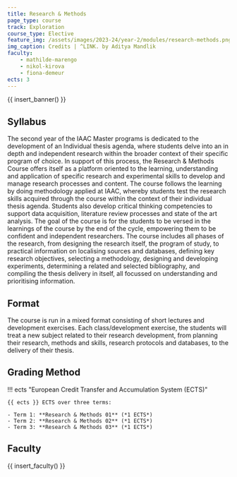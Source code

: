 ```yaml
---
title: Research & Methods
page_type: course
track: Exploration
course_type: Elective
feature_img: /assets/images/2023-24/year-2/modules/research-methods.png
img_caption: Credits | ^LINK. by Aditya Mandlik
faculty:
    - mathilde-marengo
    - nikol-kirova
    - fiona-demeur
ects: 3
---
```


{{ insert_banner() }}

## Syllabus

The second year of the IAAC Master programs is dedicated to the development of an Individual thesis agenda, where students delve into an in depth and independent research within the broader context of their specific program of choice. In support of this process, the Research & Methods Course offers itself as a platform oriented to the learning, understanding and application of specific research and experimental skills to develop and manage research processes and content. The course follows the learning by doing methodology applied at IAAC, whereby students test the research skills acquired through the course within the context of their individual thesis agenda. Students also develop critical thinking competencies to support data acquisition, literature review processes and state of the art analysis. The goal of the course is for the students to be versed in the learnings of the course by the end of the cycle, empowering them to be confident and independent researchers. The course includes all phases of the research, from designing the research itself, the program of study, to practical information on localising sources and databases, defining key research objectives, selecting a methodology, designing and developing experiments, determining a related and selected bibliography, and compiling the thesis delivery in itself, all focussed on understanding and prioritising information.

## Format

The course is run in a mixed format consisting of short lectures and development exercises. Each class/development exercise, the students will treat a new subject related to their research development, from planning their research, methods and skills, research protocols and databases, to the delivery of their thesis.

## Grading Method

!!! ects "European Credit Transfer and Accumulation System (ECTS)"

    {{ ects }} ECTS over three terms:

    - Term 1: **Research & Methods 01** (*1 ECTS*)
    - Term 2: **Research & Methods 02** (*1 ECTS*)
    - Term 3: **Research & Methods 03** (*1 ECTS*)

## Faculty

{{ insert_faculty() }}